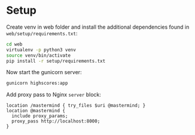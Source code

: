 # Setup
Create venv in web folder and install the additional dependencies found in `web/setup/requirements.txt`:
```sh
cd web
virtualenv -p python3 venv
source venv/bin/activate
pip install -r setup/requirements.txt
```

Now start the gunicorn server:
```sh
gunicorn highscores:app
```

Add proxy pass to Nginx `server` block:
```nginx
location /mastermind { try_files $uri @mastermind; }
location @mastermind {
  include proxy_params;
  proxy_pass http://localhost:8000;
}
```


